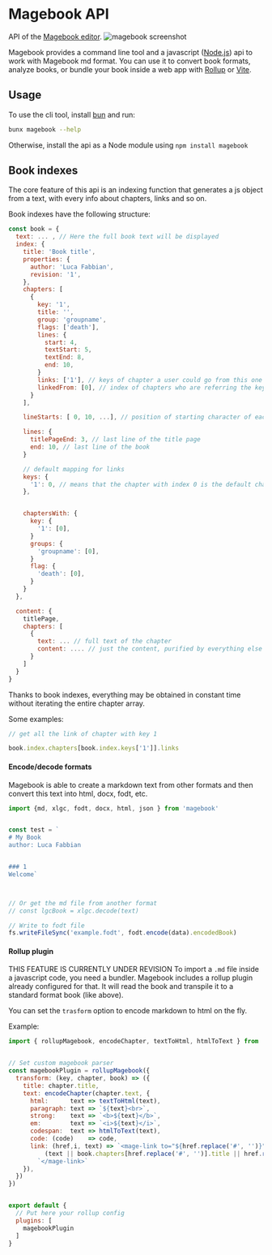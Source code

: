 # Magebook API
API of the [Magebook editor](https://magebook.github.com/).
<img src="https://librogamesland.github.io/magebook/docs/screenshots/1.jpg" alt="magebook screenshot" style="max-width:100%;">


Magebook provides a command line tool and a javascript ([Node.js](https://nodejs.org/)) api to work with Magebook md format. You can use it to convert book formats, analyze books, or bundle your book inside a web app with [Rollup](https://rollupjs.org/) or [Vite](https://vitejs.dev/).


## Usage

To use the cli tool, install [bun](https://bun.sh/) and run:
```bash
bunx magebook --help
```

Otherwise, install the api as a Node module using `npm install magebook`



## Book indexes
The core feature of this api is an indexing function that generates a js object from a text, with every info about chapters, links and so on.

Book indexes have the following structure:
```javascript
const book = {
  text: ... , // Here the full book text will be displayed
  index: {
    title: 'Book title',
    properties: {
      author: 'Luca Fabbian',
      revision: '1',
    },
    chapters: [
      {
        key: '1',
        title: '',
        group: 'groupname',
        flags: ['death'],
        lines: {
          start: 4,
          textStart: 5,
          textEnd: 8,
          end: 10,
        }
        links: ['1'], // keys of chapter a user could go from this one
        linkedFrom: [0], // index of chapters who are referring the key of this one
      }
    ],

    lineStarts: [ 0, 10, ...], // position of starting character of each line

    lines: {
      titlePageEnd: 3, // last line of the title page
      end: 10, // last line of the book
    }

    // default mapping for links
    keys: {
      '1': 0, // means that the chapter with index 0 is the default chapter with key 1
    },


    chaptersWith: {
      key: {
        '1': [0],
      }
      groups: {
        'groupname': [0],
      }
      flag: {
        'death': [0],
      }
    }
  },

  content: {
    titlePage,
    chapters: [
      {
        text: ... // full text of the chapter
        content: .... // just the content, purified by everything else
      }
    ]
  }
}

```

Thanks to book indexes, everything may be obtained in constant time without iterating the entire chapter array.

Some examples:
```javascript
// get all the link of chapter with key 1

book.index.chapters[book.index.keys['1']].links

```

#### Encode/decode formats
Magebook is able to create a markdown text from other formats and then convert this text into html, docx, fodt, etc.
```javascript
import {md, xlgc, fodt, docx, html, json } from 'magebook'


const test = `
# My Book
author: Luca Fabbian


### 1
Welcome`



// Or get the md file from another format
// const lgcBook = xlgc.decode(text)

// Write to fodt file
fs.writeFileSync('example.fodt', fodt.encode(data).encodedBook)


```


#### Rollup plugin

THIS FEATURE IS CURRENTLY UNDER REVISION
To import a `.md` file inside a javascript code, you need a bundler. Magebook includes a rollup plugin already configured for that. It will read the book and transpile it to a standard format book (like above).

You can set the `trasform` option to encode markdown to html on the fly.

Example:
```javascript
import { rollupMagebook, encodeChapter, textToHtml, htmlToText } from 'magebook';


// Set custom magebook parser
const magebookPlugin = rollupMagebook({
  transform: (key, chapter, book) => ({
    title: chapter.title,
    text: encodeChapter(chapter.text, {
      html:      text => textToHtml(text),
      paragraph: text => `${text}<br>`,
      strong:    text => `<b>${text}</b>`,
      em:        text => `<i>${text}</i>`,
      codespan:  text => htmlToText(text),
      code: (code)    => code,
      link: (href,i, text) => `<mage-link to="${href.replace('#', '')}">` +
          (text || book.chapters[href.replace('#', '')].title || href.replace('#', '')) +
        `</mage-link>`
    }),
  })
})


export default {
  // Put here your rollup config
  plugins: [
    magebookPlugin
  ]
}

```